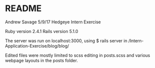 # README

Andrew Savage
5/9/17
Hedgeye Intern Exercise

Ruby version 2.4.1
Rails version 5.1.0

The server was run on localhost:3000, using
$ rails server
in /Intern-Application-Exercise/blog/blog/
        
Edited files were mostly limited to scss editing in posts.scss and various
webpage layouts in the posts folder.